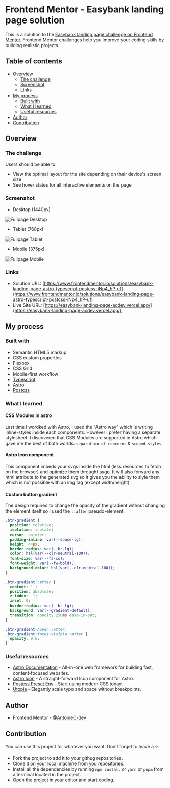 # Frontend Mentor - Easybank landing page solution

This is a solution to the [Easybank landing page challenge on Frontend Mentor](https://www.frontendmentor.io/challenges/easybank-landing-page-WaUhkoDN). Frontend Mentor challenges help you improve your coding skills by building realistic projects.

## Table of contents

- [Overview](#overview)
  - [The challenge](#the-challenge)
  - [Screenshot](#screenshot)
  - [Links](#links)
- [My process](#my-process)
  - [Built with](#built-with)
  - [What I learned](#what-i-learned)
  - [Useful resources](#useful-resources)
- [Author](#author)
- [Contribution](#contribution)

## Overview

### The challenge

Users should be able to:

- View the optimal layout for the site depending on their device's screen size
- See hover states for all interactive elements on the page

### Screenshot

- Desktop (1440px)

![Fullpage Desktop](./fullpage-desktop-min.png)

- Tablet (768px)

![Fullpage Tablet](./fullpage-tablet-min.png)

- Mobile (375px)

![Fullpage Mobile](./fullpage-mobile-min.png)

### Links

- Solution URL: [https://www.frontendmentor.io/solutions/easybank-landing-page-astro-typescript-postcss-iNp4_hP-uf](https://www.frontendmentor.io/solutions/easybank-landing-page-astro-typescript-postcss-iNp4_hP-uf)
- Live Site URL: [https://easybank-landing-page-acdev.vercel.app/](https://easybank-landing-page-acdev.vercel.app/)

## My process

### Built with

- Semantic HTML5 markup
- CSS custom properties
- Flexbox
- CSS Grid
- Mobile-first workflow
- [Typescript](https://www.typescriptlang.org/)
- [Astro](https://astro.build/)
- [Postcss](https://postcss.org/)

### What I learned

#### CSS Modules in astro

Last time I wordked with Astro, I used the "Astro way" which is writing inline-styles inside each components. However I prefer having a separate stylesheet. I discovered that CSS Modules are supported in Astro which gave me the best of both worlds: `separation of concerns` & `scoped-styles`.

#### Astro Icon component

This component imbeds your svgs inside the html (less resources to fetch on the browser) and optimize them throught [svgo](https://github.com/svg/svgo). It will also forward any html attribute to the generated svg so it gives you the ability to slyle them which is not possible with an img tag (except width/height)

#### Custom button gradient

The design required to change the opacity of the gradient without changing the element itself so I used the `::after` pseudo-element.

```css
.btn-gradient {
  position: relative;
  isolation: isolate;
  cursor: pointer;
  padding-inline: var(--space-lg);
  height: 44px;
  border-radius: var(--br-lg);
  color: hsl(var(--clr-neutral-100));
  font-size: var(--fs-xs);
  font-weight: var(--fw-bold);
  background-color: hsl(var(--clr-neutral-100));
}

.btn-gradient::after {
  content: '';
  position: absolute;
  z-index: -1;
  inset: 0;
  border-radius: var(--br-lg);
  background: var(--gradient-default);
  transition: opacity 250ms ease-in-out;
}

.btn-gradient:hover::after,
.btn-gradient:focus-visible::after {
  opacity: 0.6;
}
```

### Useful resources

- [Astro Documentation](https://docs.astro.build/en/getting-started/) - All-in-one web framework for building fast, content-focused websites.
- [Astro Icon](https://github.com/natemoo-re/astro-icon) - A straight-forward Icon component for Astro.
- [Postcss Preset Env](https://preset-env.cssdb.org/) - Start using modern CSS today.
- [Utopia](https://utopia.fyi/) - Elegantly scale typo and space without breakpoints.

## Author

- Frontend Mentor - [@AntoineC-dev](https://www.frontendmentor.io/profile/AntoineC-dev)

## Contribution

You can use this project for whatever you want. Don't forget to leave a ⭐.

- Fork the project to add it to your githug repositories.
- Clone it on your local machine from you repositories.
- Install all the dependencies by running `npm install` or `yarn` or `pnpm` from a terminal located in the project.
- Open the project in your editor and start coding.
